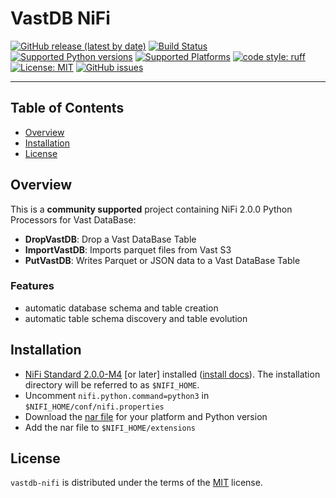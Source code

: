 # VastDB NiFi

[![GitHub release (latest by date)](https://img.shields.io/github/v/release/vast-data/vastdb_nifi?style=flat-square)](https://github.com/vast-data/vastdb_nifi/releases)
[![Build Status](https://github.com/vast-data/vastdb_nifi/actions/workflows/main.yml/badge.svg)](https://github.com/vast-data/vastdb_nifi/actions/workflows/main.yml)
[![Supported Python versions](https://img.shields.io/badge/3.9&nbsp;%7C%203.10&nbsp;%7C%203.11-blue)](https://www.python.org/)
[![Supported Platforms](https://img.shields.io/badge/platform-macos%20%7C%20linux-lightgrey)](https://www.python.org/)
[![code style: ruff](https://img.shields.io/badge/code%20style-ruff-4B4483.svg)](https://github.com/astral-sh/ruff)
[![License: MIT](https://img.shields.io/badge/License-MIT-yellow.svg)](https://opensource.org/licenses/MIT)
[![GitHub issues](https://img.shields.io/github/issues/vast-data/vastdb_nifi)](https://github.com/vast-data/vastdb_nifi/issues)

-----

## Table of Contents

- [Overview](#overview)
- [Installation](#installation)
- [License](#license)

## Overview

This is a **community supported** project containing NiFi 2.0.0 Python Processors for Vast DataBase:

- **DropVastDB**: Drop a Vast DataBase Table
- **ImportVastDB**: Imports parquet files from Vast S3
- **PutVastDB**: Writes Parquet or JSON data to a Vast DataBase Table

### Features

- automatic database schema and table creation
- automatic table schema discovery and table evolution

## Installation

 - [NiFi Standard 2.0.0-M4](https://nifi.apache.org/download/) [or later] installed ([install docs](https://nifi.apache.org/docs/nifi-docs/html/getting-started.html#downloading-and-installing-nifi)).  The installation directory will be referred to as `$NIFI_HOME`.
 - Uncomment `nifi.python.command=python3` in `$NIFI_HOME/conf/nifi.properties`
 - Download the [nar file](https://github.com/vast-data/vastdb_nifi/releases/latest) for your platform and Python version
 - Add the nar file to `$NIFI_HOME/extensions`

## License

`vastdb-nifi` is distributed under the terms of the [MIT](https://spdx.org/licenses/MIT.html) license.

